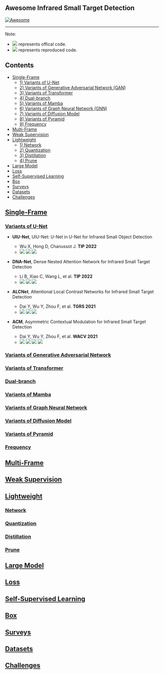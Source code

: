 ## Awesome Infrared Small Target Detection

[![Awesome](https://cdn.rawgit.com/sindresorhus/awesome/d7305f38d29fed78fa85652e3a63e154dd8e8829/media/badge.svg)](https://github.com/yongxianLiu/Awesome-IRSTD)

-----
Note: 
- ![](https://img.shields.io/badge/Code-PyTorch-orange) represents offical code.
- ![](https://img.shields.io/badge/Code-PyTorch-green) represents reproduced code.

## Contents

- [Single-Frame](#Single-Frame)
	- [1) Variants of U-Net](#Variants-of-U-Net)
 	- [2) Variants of Generative Adversarial Network (GAN)](#Variants-of-Generative-Adversarial-Network)
  	- [3) Variants of Transformer](#Variants-of-Transformer)
  	- [4) Dual-branch](#Dual-branch)
  	- [5) Variants of Mamba](#Variants-of-Mamba)
  	- [6) Variants of Graph Neural Network (GNN)](#Variants-of-Graph-Neural-Network)
  	- [7) Variants of Diffusion Model](#Variants-of-Diffusion-Model)
  	- [8) Variants of Pyramid](#Variants-of-Pyramid)
  	- [9) Frequency](#Frequency)
- [Multi-Frame](#Multi-Frame)
- [Weak Supervision](#Weak-Supervision)
- [Lightweight](#Lightweight)
	- [1) Network](#Network)
 	- [2) Quantization](#Quantization)
  	- [3) Distillation](#Distillation)
  	- [4) Prune](#Prune)
- [Large Model](#Large-Model)
- [Loss](#Loss)
- [Self-Supervised Learning](#Self-Supervised-Learning)
- [Box](#Box)
- [Surveys](#Surveys)
- [Datasets](#Datasets)
- [Challenges](#Challenges)


## [Single-Frame](#Contents)


### [Variants of U-Net](#Contents)

- **UIU-Net**, UIU-Net: U-Net in U-Net for Infrared Small Object Detection
  + Wu X, Hong D, Chanussot J. **TIP 2022**
  + [![](https://img.shields.io/badge/Link-Paper-blue)](https://ieeexplore.ieee.org/stamp/stamp.jsp?tp=&arnumber=9989433) [![](https://img.shields.io/badge/Code-PyTorch-orange)](https://github.com/danfenghong/IEEE_TIP_UIU-Net) [![](https://img.shields.io/badge/Code-PyTorch-green)](https://github.com/XinyiYing/BasicIRSTD)

- **DNA-Net**, Dense Nested Attention Network for Infrared Small Target Detection
  + Li B, Xiao C, Wang L, et al. **TIP 2022**
  + [![](https://img.shields.io/badge/Link-Paper-blue)](https://ieeexplore.ieee.org/stamp/stamp.jsp?tp=&arnumber=9864119) [![](https://img.shields.io/badge/Code-PyTorch-orange)](https://github.com/YeRen123455/Infrared-Small-Target-Detection) [![](https://img.shields.io/badge/Code-PyTorch-green)](https://github.com/XinyiYing/BasicIRSTD)

- **ALCNet**, Attentional Local Contrast Networks for Infrared Small Target Detection
  + Dai Y, Wu Y, Zhou F, et al. **TGRS 2021**
  + [![](https://img.shields.io/badge/Link-Paper-blue)](https://ieeexplore.ieee.org/stamp/stamp.jsp?tp=&arnumber=9314219) [![](https://img.shields.io/badge/Code-MXNet-orange)](https://github.com/YimianDai/open-alcnet) [![](https://img.shields.io/badge/Code-PyTorch-green)](https://github.com/XinyiYing/BasicIRSTD)

- **ACM**, Asymmetric Contextual Modulation for Infrared Small Target Detection
  + Dai Y, Wu Y, Zhou F, et al. **WACV 2021**
  + [![](https://img.shields.io/badge/Link-Paper-blue)](https://openaccess.thecvf.com/content/WACV2021/papers/Dai_Asymmetric_Contextual_Modulation_for_Infrared_Small_Target_Detection_WACV_2021_paper.pdf) [![](https://img.shields.io/badge/Code-MXNet-orange)](https://github.com/YimianDai/open-acm) [![](https://img.shields.io/badge/Code-PyTorch-green)](https://github.com/Tianfang-Zhang/acm-pytorch) [![](https://img.shields.io/badge/Code-PyTorch-green)](https://github.com/XinyiYing/BasicIRSTD)




### [Variants of Generative Adversarial Network](#Contents)



### [Variants of Transformer](#Contents)


### [Dual-branch](#Contents)

### [Variants of Mamba](#Content)

### [Variants of Graph Neural Network](#Content)
### [Variants of Diffusion Model](#Content)
### [Variants of Pyramid](#Content)
### [Frequency](#Content)


## [Multi-Frame](#Contents)


## [Weak Supervision](#Content)

## [Lightweight](#Content)

### [Network](#Content)
### [Quantization](#Content)
### [Distillation](#Content)
### [Prune](#Content)


## [Large Model](#Content)


## [Loss](#Content)


## [Self-Supervised Learning](#Content)

## [Box](#Content)

## [Surveys](#Content)


## [Datasets](#Contents)





## [Challenges](#Contents)





